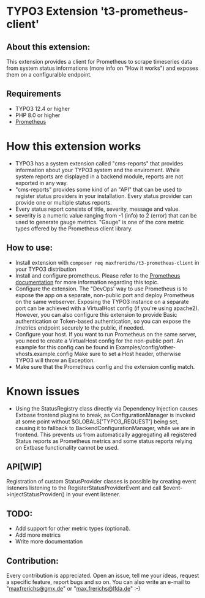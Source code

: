 # TYPO3 Extension 't3-prometheus-client'

## About this extension:
This extension provides a client for Prometheus to scrape timeseries data from system status informations (more info on "How it works") and exposes them on a configuralble endpoint.

## Requirements
* TYPO3 12.4 or higher
* PHP 8.0 or higher
* [Prometheus](https://prometheus.io/)

# How this extension works
* TYPO3 has a system extension called "cms-reports" that provides information about your TYPO3 system and the enviroment. While system reports are displayed in a backend module, reports are not exported in any way.
* "cms-reports" provides some kind of an "API" that can be used to register status providers in your installation. Every status provider can provide one or multiple status reports.
* Every status report consists of title, severity, message and value.
* severity is a numeric value ranging from -1 (info) to 2 (error) that can be used to generate gauge metrics.
  "Gauge" is one of the core metric types offered by the Prometheus client library.

## How to use:
* Install extension with ```composer req maxfrerichs/t3-prometheus-client``` in your TYPO3 distribution
* Install and configure prometheus. Please refer to the [Prometheus documentation](https://prometheus.io/docs/introduction/overview/) for more information regarding this topic.
* Configure the extension. The "DevOps' way to use Prometheus is to expose the app on a separate, non-public port and deploy Prometheus on the same webserver.
  Exposing the TYPO3 instance on a separate port can be achieved with a VirtualHost config (if you're using apache2).
  However, you can also configure this extension to provide Basic authentication or Token-based authentication, so you can expose the /metrics endpoint securely to the public, if needed.
* Configure your host. If you want to run Prometheus on the same server, you need to create a VirtualHost config for the non-public port. An example for this config can be found in Examples/config/other-vhosts.example.config
  Make sure to set a Host header, otherwise TYPO3 will throw an Exception.
* Make sure that the Prometheus config and the extension config match.

# Known issues
* Using the StatusRegistry class directly via Dependency Injection causes Extbase frontend plugins to break, as ConfigurationManager is invoked at some point without $GLOBALS['TYPO3_REQUEST'] being set, causing it to fallback to BackendConfigurationManager, while we are in frontend. This prevents us from automatically aggregating all registered Status reports as Prometheus metrics and some status reports relying on Extbase functionality cannot be used.

## API[WIP]
Registration of custom StatusProvider classes is possible by creating event listeners listening to the RegisterStatusProviderEvent and call $event->injectStatusProvider() in your event listener.

## TODO:
* Add support for other metric types (optional).
* Add more metrics
* Write more documentation

## Contribution:
Every contribution is appreciated. Open an issue, tell me your ideas, request a specific feature, report bugs and so on. You can also write an e-mail to "maxfrerichs@gmx.de" or "max.frerichs@lfda.de" :-)
